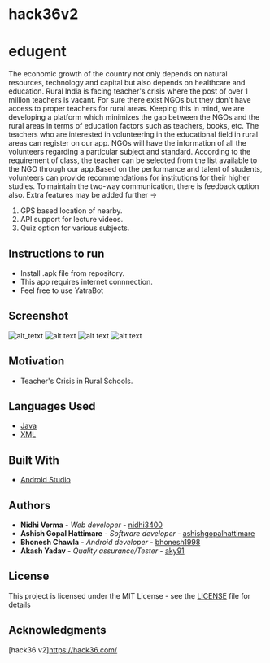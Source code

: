 # hack36v2
# edugent
The economic growth of the country not only depends on natural resources, technology and capital but also depends on healthcare and education. Rural India is facing teacher's crisis where the post of over 1 million teachers is vacant. For sure there exist NGOs but they don't have access to proper teachers for rural areas. Keeping this in mind, we are developing a platform which minimizes the gap between the NGOs and the rural areas in terms of education factors such as teachers, books, etc. The teachers who are interested in volunteering in the educational field in rural areas can register on our app. NGOs will have the information of all the volunteers regarding a particular subject and standard. According to the requirement of class, the teacher can be selected from the list available to the NGO through our app.Based on the performance and talent of students, volunteers can provide recommendations for institutions for their higher studies. To maintain the two-way communication, there is feedback option also. 
Extra features may be added further ->
1. GPS based location of nearby.
2. API support for lecture videos.
3. Quiz option for various subjects.

## Instructions to run
* Install .apk file from repository.
* This app requires internet connnection.
* Feel free to use YatraBot 

## Screenshot
![alt_tetxt](https://github.com/bhonesh1998/hack36v2/blob/master/Screenshot_2019-01-27-08-01-37-578_com.example.bhonesh.hack36.png)
![alt text](https://github.com/bhonesh1998/hack36v2/blob/master/Screenshot_2019-01-27-08-02-32-577_com.example.bhonesh.hack36.png)
![alt text](https://github.com/bhonesh1998/hack36v2/blob/master/Screenshot_2019-01-27-08-04-00-882_com.example.bhonesh.hack36.png)
![alt text](https://github.com/bhonesh1998/hack36v2/blob/master/Screenshot_2019-01-27-08-05-31-816_com.example.bhonesh.hack36.png)


## Motivation
* Teacher's Crisis in Rural Schools. 

## Languages Used
* [Java](https://www.java.com/)
* [XML](https://www.xmlfiles.com/xml)

## Built With
* [Android Studio](https://developer.android.com/studio/index.html)



## Authors
* **Nidhi Verma** - *Web developer* - [nidhi3400](https://github.com/nidhi3400)
* **Ashish Gopal Hattimare** - *Software developer* - [ashishgopalhattimare](https://github.com/ashishgopalhattimare)
* **Bhonesh Chawla** - *Android developer* - [bhonesh1998](https://github.com/bhonesh1998)
* **Akash Yadav** - *Quality assurance/Tester* - [aky91](https://github.com/aky91)


## License

This project is licensed under the MIT License - see the [LICENSE](LICENSE) file for details
## Acknowledgments
[hack36 v2]https://hack36.com/
